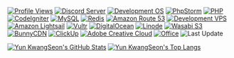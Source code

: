 <!--
### Hi there 👋
**yks118/yks118** is a ✨ _special_ ✨ repository because its `README.md` (this file) appears on your GitHub profile.

Here are some ideas to get you started:

- 🔭 I’m currently working on ...
- 🌱 I’m currently learning ...
- 👯 I’m looking to collaborate on ...
- 🤔 I’m looking for help with ...
- 💬 Ask me about ...
- 📫 How to reach me: ...
- 😄 Pronouns: ...
- ⚡ Fun fact: ...
-->

<!--
[![Hits](https://hits.seeyoufarm.com/api/count/incr/badge.svg?url=https%3A%2F%2Fgithub.com%2Fyks118%2Fhit-counter&edge_flat=true)](https://hits.seeyoufarm.com)
[![Twitter Follow](https://img.shields.io/twitter/follow/pure_ani?label=Twitter&color=1da1f2&style=flat-square)](https://twitter.com/pure_ani)
[![KeyCDN](https://img.shields.io/badge/CDN-KeyCDN-%23047aed?style=flat-square)](https://www.keycdn.com)
-->
[![Profile Views](https://komarev.com/ghpvc?username=yks118&label=Profile+Views&style=flat-square)](https://github.com/antonkomarev/github-profile-views-counter)
[![Discord Server](https://img.shields.io/discord/667756182043361300?label=Discord&color=5865f2&style=flat-square)](https://discord.gg/dZFASsU)
[![Development OS](https://img.shields.io/badge/Development%20OS-macOS-%23000000?style=flat-square)](https://www.apple.com)
[![PhpStorm](https://img.shields.io/badge/JetBrains-PhpStorm-%23000000?style=flat-square)](https://www.jetbrains.com/phpstorm)
[![PHP](https://img.shields.io/badge/Programming%20Language-PHP-%23777bb4?style=flat-square)](https://www.php.net)
[![CodeIgniter](https://img.shields.io/badge/Framework-CodeIgniter-%23ef4223?style=flat-square)](https://codeigniter.com)
[![MySQL](https://img.shields.io/badge/RDBMS-MySQL-%234479a1?style=flat-square)](https://www.mysql.com)
[![Redis](https://img.shields.io/badge/Cache-Redis-%23dc382d?style=flat-square)](https://redis.io)
[![Amazon Route 53](https://img.shields.io/badge/DNS-Amazon%20Route%2053-%23232f3e?style=flat-square)](https://aws.amazon.com/route53)
[![Development VPS](https://img.shields.io/badge/Development%20VPS-ConoHa%20WING-%2312b8d7?style=flat-square)](https://www.conoha.jp/conoha)
[![Amazon Lightsail](https://img.shields.io/badge/VPS-Amazon%20Lightsail-%23232f3e?style=flat-square)](https://aws.amazon.com/lightsail)
[![Vultr](https://img.shields.io/badge/VPS-Vultr-%23007bfc?style=flat-square)](https://www.vultr.com)
[![DigitalOcean](https://img.shields.io/badge/VPS-DigitalOcean-%230080ff?style=flat-square)](https://www.digitalocean.com)
[![Linode](https://img.shields.io/badge/VPS-Linode-%2300A95C?style=flat-square)](https://www.linode.com)
[![Wasabi S3](https://img.shields.io/badge/S3-Wasabi%20S3-%2350b84d?style=flat-square)](https://wasabi.com)
[![BunnyCDN](https://img.shields.io/badge/CDN-BunnyCDN-%23ffa44b?style=flat-square)](https://bunny.net)
[![ClickUp](https://img.shields.io/badge/Task-ClickUp-%237b68ee?style=flat-square)](https://clickup.com)
[![Adobe Creative Cloud](https://img.shields.io/badge/Adobe-Creative%20Cloud-%23da1f26?style=flat-square)](https://www.adobe.com/creativecloud.html)
[![Office](https://img.shields.io/badge/Office-Microsoft%20365%20Family-%23d83b01?style=flat-square)](https://www.microsoft.com/microsoft-365)
![Last Update](https://img.shields.io/github/last-commit/yks118/yks118?label=Profile%20Last%20Commit&style=flat-square)

[![Yun KwangSeon's GitHub Stats](https://github-readme-stats.vercel.app/api?username=yks118&show_icons=true&count_private=true&theme=dark&hide_border=true&bg_color=ffffff00)](https://github.com/anuraghazra/github-readme-stats)
[![Yun KwangSeon's Top Langs](https://github-readme-stats.vercel.app/api/top-langs?username=yks118&layout=compact&langs_count=8&theme=dark&hide_border=true&bg_color=ffffff00)](https://github.com/anuraghazra/github-readme-stats)

<!--
[![Yun KwangSeon's Extra Pins](https://github-readme-stats.vercel.app/api/pin?username=yks118&repo=CoolSMS-API-PHP&theme=dark)](https://github.com/anuraghazra/github-readme-stats)
-->

